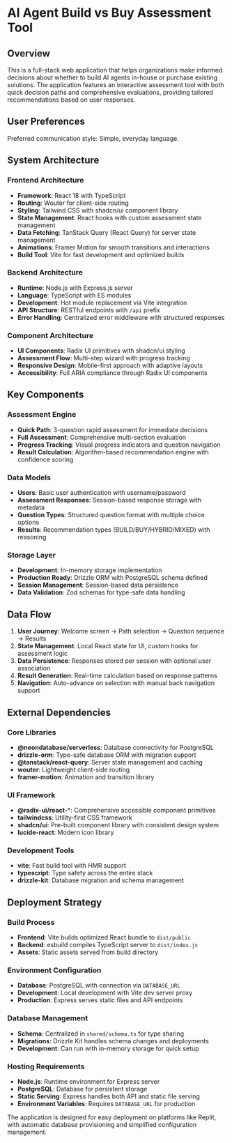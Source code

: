 # AI Agent Build vs Buy Assessment Tool

## Overview

This is a full-stack web application that helps organizations make informed decisions about whether to build AI agents in-house or purchase existing solutions. The application features an interactive assessment tool with both quick decision paths and comprehensive evaluations, providing tailored recommendations based on user responses.

## User Preferences

Preferred communication style: Simple, everyday language.

## System Architecture

### Frontend Architecture
- **Framework**: React 18 with TypeScript
- **Routing**: Wouter for client-side routing
- **Styling**: Tailwind CSS with shadcn/ui component library
- **State Management**: React hooks with custom assessment state management
- **Data Fetching**: TanStack Query (React Query) for server state management
- **Animations**: Framer Motion for smooth transitions and interactions
- **Build Tool**: Vite for fast development and optimized builds

### Backend Architecture
- **Runtime**: Node.js with Express.js server
- **Language**: TypeScript with ES modules
- **Development**: Hot module replacement via Vite integration
- **API Structure**: RESTful endpoints with `/api` prefix
- **Error Handling**: Centralized error middleware with structured responses

### Component Architecture
- **UI Components**: Radix UI primitives with shadcn/ui styling
- **Assessment Flow**: Multi-step wizard with progress tracking
- **Responsive Design**: Mobile-first approach with adaptive layouts
- **Accessibility**: Full ARIA compliance through Radix UI components

## Key Components

### Assessment Engine
- **Quick Path**: 3-question rapid assessment for immediate decisions
- **Full Assessment**: Comprehensive multi-section evaluation
- **Progress Tracking**: Visual progress indicators and question navigation
- **Result Calculation**: Algorithm-based recommendation engine with confidence scoring

### Data Models
- **Users**: Basic user authentication with username/password
- **Assessment Responses**: Session-based response storage with metadata
- **Question Types**: Structured question format with multiple choice options
- **Results**: Recommendation types (BUILD/BUY/HYBRID/MIXED) with reasoning

### Storage Layer
- **Development**: In-memory storage implementation
- **Production Ready**: Drizzle ORM with PostgreSQL schema defined
- **Session Management**: Session-based data persistence
- **Data Validation**: Zod schemas for type-safe data handling

## Data Flow

1. **User Journey**: Welcome screen → Path selection → Question sequence → Results
2. **State Management**: Local React state for UI, custom hooks for assessment logic
3. **Data Persistence**: Responses stored per session with optional user association
4. **Result Generation**: Real-time calculation based on response patterns
5. **Navigation**: Auto-advance on selection with manual back navigation support

## External Dependencies

### Core Libraries
- **@neondatabase/serverless**: Database connectivity for PostgreSQL
- **drizzle-orm**: Type-safe database ORM with migration support
- **@tanstack/react-query**: Server state management and caching
- **wouter**: Lightweight client-side routing
- **framer-motion**: Animation and transition library

### UI Framework
- **@radix-ui/react-***: Comprehensive accessible component primitives
- **tailwindcss**: Utility-first CSS framework
- **shadcn/ui**: Pre-built component library with consistent design system
- **lucide-react**: Modern icon library

### Development Tools
- **vite**: Fast build tool with HMR support
- **typescript**: Type safety across the entire stack
- **drizzle-kit**: Database migration and schema management

## Deployment Strategy

### Build Process
- **Frontend**: Vite builds optimized React bundle to `dist/public`
- **Backend**: esbuild compiles TypeScript server to `dist/index.js`
- **Assets**: Static assets served from build directory

### Environment Configuration
- **Database**: PostgreSQL with connection via `DATABASE_URL`
- **Development**: Local development with Vite dev server proxy
- **Production**: Express serves static files and API endpoints

### Database Management
- **Schema**: Centralized in `shared/schema.ts` for type sharing
- **Migrations**: Drizzle Kit handles schema changes and deployments
- **Development**: Can run with in-memory storage for quick setup

### Hosting Requirements
- **Node.js**: Runtime environment for Express server
- **PostgreSQL**: Database for persistent storage
- **Static Serving**: Express handles both API and static file serving
- **Environment Variables**: Requires `DATABASE_URL` for production

The application is designed for easy deployment on platforms like Replit, with automatic database provisioning and simplified configuration management.